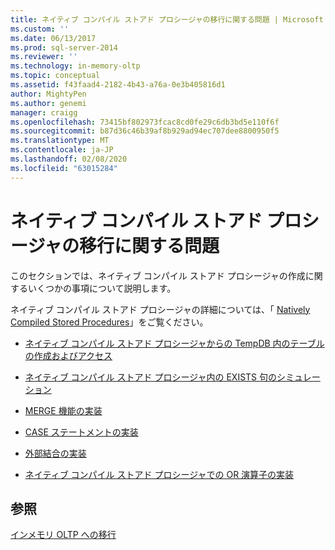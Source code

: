 ```yaml
---
title: ネイティブ コンパイル ストアド プロシージャの移行に関する問題 | Microsoft Docs
ms.custom: ''
ms.date: 06/13/2017
ms.prod: sql-server-2014
ms.reviewer: ''
ms.technology: in-memory-oltp
ms.topic: conceptual
ms.assetid: f43faad4-2182-4b43-a76a-0e3b405816d1
author: MightyPen
ms.author: genemi
manager: craigg
ms.openlocfilehash: 73415bf802973fcac8cd0fe29c6db3bd5e110f6f
ms.sourcegitcommit: b87d36c46b39af8b929ad94ec707dee8800950f5
ms.translationtype: MT
ms.contentlocale: ja-JP
ms.lasthandoff: 02/08/2020
ms.locfileid: "63015284"
---
```

# <a name="migration-issues-for-natively-compiled-stored-procedures"></a>ネイティブ コンパイル ストアド プロシージャの移行に関する問題
  このセクションでは、ネイティブ コンパイル ストアド プロシージャの作成に関するいくつかの事項について説明します。  
  
 ネイティブ コンパイル ストアド プロシージャの詳細については、「 [Natively Compiled Stored Procedures](natively-compiled-stored-procedures.md)」をご覧ください。  
  
-   [ネイティブ コンパイル ストアド プロシージャからの TempDB 内のテーブルの作成およびアクセス](create-and-access-tables-in-tempdb-from-stored-procedures.md)  
  
-   [ネイティブ コンパイル ストアド プロシージャ内の EXISTS 句のシミュレーション](simulating-an-if-while-exists-statement-in-a-natively-compiled-module.md)  
  
-   [MERGE 機能の実装](implementing-merge-functionality-in-a-natively-compiled-stored-procedure.md)  
  
-   [CASE ステートメントの実装](implementing-a-case-expression-in-a-natively-compiled-stored-procedure.md)  
  
-   [外部結合の実装](implementing-an-outer-join.md)  
  
-   [ネイティブ コンパイル ストアド プロシージャでの OR 演算子の実装](../../database-engine/implementing-the-or-operator-in-natively-compiled-stored-procedures.md)  
  
## <a name="see-also"></a>参照  
 [インメモリ OLTP への移行](migrating-to-in-memory-oltp.md)  
  
  
